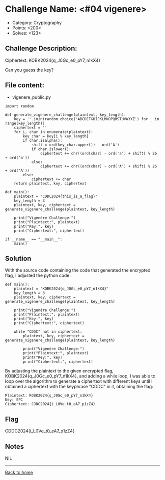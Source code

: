 # Challenge Name: <#04 vigenere>

- Category: Cryptography
- Points: <200>
- Solves: <123>

## Challenge Description:

Ciphertext: KOBK2024{q_J0Gc_e0_pY7_n1kX4}

Can you guess the key?

## File content:

- vigenere_public.py

```
import random

def generate_vigenere_challenge(plaintext, key_length):
    key = ''.join(random.choice('ABCDEFGHIJKLMNOPQRSTUVWXYZ') for _ in range(key_length))
    ciphertext = ''
    for i, char in enumerate(plaintext):
        key_char = key[i % key_length]
        if char.isalpha():
            shift = ord(key_char.upper()) - ord('A')
            if char.islower():
                ciphertext += chr((ord(char) - ord('a') + shift) % 26 + ord('a'))
            else:
                ciphertext += chr((ord(char) - ord('A') + shift) % 26 + ord('A'))
        else:
            ciphertext += char
    return plaintext, key, ciphertext

def main():
    plaintext = "CDDC2024{this_is_a_flag}"
    key_length = 3
    plaintext, key, ciphertext = generate_vigenere_challenge(plaintext, key_length)

    print("Vigenère Challenge:")
    print("Plaintext:", plaintext)
    print("Key:", key)
    print("Ciphertext:", ciphertext)

if __name__ == "__main__":
    main()
```

## Solution

With the source code containing the code that generated the encrypted flag, I adjusted the python code:

```
def main():
    plaintext = "KOBK2024{q_J0Gc_e0_pY7_n1kX4}"
    key_length = 3
    plaintext, key, ciphertext = generate_vigenere_challenge(plaintext, key_length)

    print("Vigenère Challenge:")
    print("Plaintext:", plaintext)
    print("Key:", key)
    print("Ciphertext:", ciphertext)

    while "CDDC" not in ciphertext:
        plaintext, key, ciphertext = generate_vigenere_challenge(plaintext, key_length)

        print("Vigenère Challenge:")
        print("Plaintext:", plaintext)
        print("Key:", key)
        print("Ciphertext:", ciphertext)
```

By adjusting the plaintext to the given encrypted flag, KOBK2024{q_J0Gc_e0_pY7_n1kX4}, and adding a while loop, I was able to loop over the algorithm to generate a ciphertext with different keys until I obtained a ciphertext with the keyphrase "CDDC" in it, obtaining the flag:

```
Plaintext: KOBK2024{q_J0Gc_e0_pY7_n1kX4}
Key: SPC
Ciphertext: CDDC2024{i_L0Ve_t0_eA7_p1zZ4}
```

## Flag

CDDC2024{i_L0Ve_t0_eA7_p1zZ4}

## Notes

NIL

---

[Back to home](https://github.com/kailermai/CTF-Writeups/tree/main/CDDC2024)

